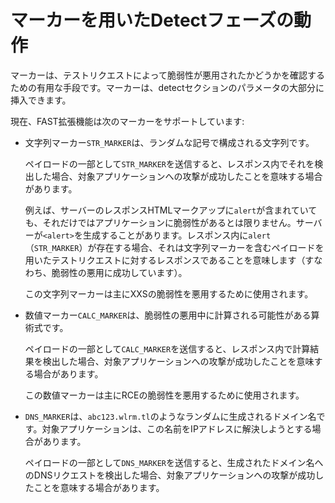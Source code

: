 # マーカーを用いたDetectフェーズの動作
マーカーは、テストリクエストによって脆弱性が悪用されたかどうかを確認するための有用な手段です。マーカーは、detectセクションのパラメータの大部分に挿入できます。

現在、FAST拡張機能は次のマーカーをサポートしています:
* 文字列マーカー`STR_MARKER`は、ランダムな記号で構成される文字列です。
    
    ペイロードの一部として`STR_MARKER`を送信すると、レスポンス内でそれを検出した場合、対象アプリケーションへの攻撃が成功したことを意味する場合があります。
    
    例えば、サーバーのレスポンスHTMLマークアップに`alert`が含まれていても、それだけではアプリケーションに脆弱性があるとは限りません。サーバーが`<alert>`を生成することがあります。レスポンス内に`alert`（`STR_MARKER`）が存在する場合、それは文字列マーカーを含むペイロードを用いたテストリクエストに対するレスポンスであることを意味します（すなわち、脆弱性の悪用に成功しています）。 
    
    この文字列マーカーは主にXXSの脆弱性を悪用するために使用されます。

* 数値マーカー`CALC_MARKER`は、脆弱性の悪用中に計算される可能性がある算術式です。  
     
    ペイロードの一部として`CALC_MARKER`を送信すると、レスポンス内で計算結果を検出した場合、対象アプリケーションへの攻撃が成功したことを意味する場合があります。
    
    この数値マーカーは主にRCEの脆弱性を悪用するために使用されます。

* `DNS_MARKER`は、`abc123.wlrm.tl`のようなランダムに生成されるドメイン名です。対象アプリケーションは、この名前をIPアドレスに解決しようとする場合があります。
    
    ペイロードの一部として`DNS_MARKER`を送信すると、生成されたドメイン名へのDNSリクエストを検出した場合、対象アプリケーションへの攻撃が成功したことを意味する場合があります。 